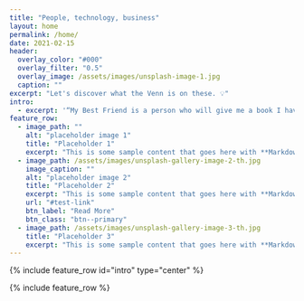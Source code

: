 ```yaml
---
title: "People, technology, business"
layout: home
permalink: /home/
date: 2021-02-15
header:
  overlay_color: "#000"
  overlay_filter: "0.5"
  overlay_image: /assets/images/unsplash-image-1.jpg
  caption: ""
excerpt: "Let's discover what the Venn is on these. 💡"
intro: 
  - excerpt: '“My Best Friend is a person who will give me a book I have not read.” -Abraham Lincoln'
feature_row:
  - image_path: ""
    alt: "placeholder image 1"
    title: "Placeholder 1"
    excerpt: "This is some sample content that goes here with **Markdown** formatting."
  - image_path: /assets/images/unsplash-gallery-image-2-th.jpg
    image_caption: ""
    alt: "placeholder image 2"
    title: "Placeholder 2"
    excerpt: "This is some sample content that goes here with **Markdown** formatting."
    url: "#test-link"
    btn_label: "Read More"
    btn_class: "btn--primary"
  - image_path: /assets/images/unsplash-gallery-image-3-th.jpg
    title: "Placeholder 3"
    excerpt: "This is some sample content that goes here with **Markdown** formatting."
---
```


{% include feature_row id="intro" type="center" %}

{% include feature_row %}
